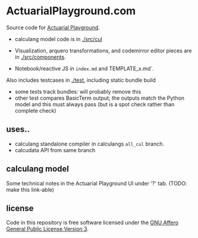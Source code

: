 # ActuarialPlayground.com

Source code for [Actuarial Playground](https://actuarialplayground.com).

- calculang model code is in [./src/cul](./src/cul)

- Visualization, arquero transformations, and codemirror editor pieces are in [./src/components](./src/components).

- Notebook/reactive JS in `index.md` and TEMPLATE_x.md`.

Also includes testcases in [./test](./test), including static bundle build
  - some tests track bundles: will probably remove this
  - other test compares BasicTerm output; the outputs match the Python model and this must always pass (but is a spot check rather than complete check)

## uses..

- calculang standalone compiler in calculangs `all_cul` branch.
- calcudata API from same branch

## 

## calculang model

Some technical notes in the Actuarial Playground UI under '?' tab. (TODO: make this link-able)

## license

Code in this repository is free software licensed under the [GNU Affero General Public License Version 3](LICENSE).